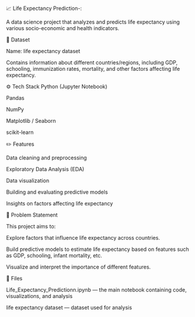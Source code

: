 📈 Life Expectancy Prediction-:

A data science project that analyzes and predicts life expectancy using various socio-economic and health indicators.

📂 Dataset

Name: life expectancy dataset

Contains information about different countries/regions, including GDP, schooling, immunization rates, mortality, and other factors affecting life expectancy.

⚙️ Tech Stack
Python (Jupyter Notebook)

Pandas

NumPy

Matplotlib / Seaborn

scikit-learn

✏️ Features

Data cleaning and preprocessing

Exploratory Data Analysis (EDA)

Data visualization

Building and evaluating predictive models

Insights on factors affecting life expectancy

🧩 Problem Statement

This project aims to:

Explore factors that influence life expectancy across countries.

Build predictive models to estimate life expectancy based on features such as GDP, schooling, infant mortality, etc.

Visualize and interpret the importance of different features.

📁 Files

Life_Expectancy_Predictionn.ipynb — the main notebook containing code, visualizations, and analysis

life expectancy dataset — dataset used for analysis
